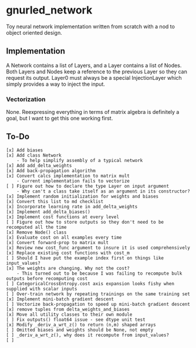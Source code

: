# gnurled_network

Toy neural network implementation written from scratch with a nod to object 
oriented design.

## Implementation

A Network contains a list of Layers, and a Layer contains a list of Nodes. Both
Layers and Nodes keep a reference to the previous Layer so they can request its
output. Layer0 must always be a special InjectionLayer which simply provides a
way to inject the input.

### Vectorization

None. Reexpressing everything in terms of matrix algebra is definitely a goal, but I 
want to get this one working first.

## To-Do

    [x] Add biases
    [x] Add class Network
        - To help simplify assembly of a typical network
    [x] Add add_delta_weights
    [x] Add back-propagation algorithm
    [x] Convert calcs implementation to matrix mult
        - Current implementation fails to vectorize
    [ ] Figure out how to declare the type Layer on input argument
        - Why can't a class take itself as an argument in its constructor?
    [x] Implement random initialization for weights and biases
    [x] Convert this list to md checklist
    [x] Incorporate learning rate in add_delta_weights
    [x] Implement add_delta_biases()
    [x] Implement cost functions at every level
    [ ] Figure out how to store outputs so they don't need to be recomputed all the time
    [x] Remove Node() class
    [x] Evaluate cost on all examples every time
    [x] Convert forward-prop to matrix mult
    [x] Review new cost_func argument to insure it is used comprehensively
    [x] Replace existing cost functions with cost_m
    [ ] Should I have put the example index first on things like input_values?
    [x] The weights are changing. Why not the cost?
        - This turned out to be because I was failing to recompute bulk outputs before recomputing cost
    [ ] CategoricalCrossEntropy.cost axis expansion looks fishy when supplied with scalar inputs
    [ ] Over-train network by repeating trainings on the same training set
    [x] Implement mini-batch gradient descent
    [ ] Vectorize back-propagation to speed up mini-batch gradient descent
    [x] remove tuples from delta_weights_and_biases
    [x] Move all utility classes to their own module
    [ ] Fix outputs() float64 issue - see dtype unit test 
    [x] Modify _deriv_a_wrt_z() to return (n,m) shaped arrays
    [ ] Omitted biases and weights should be None, not empty
    [ ] _deriv_a_wrt_z(), why does it recompute from input_values?
    [ ] 
